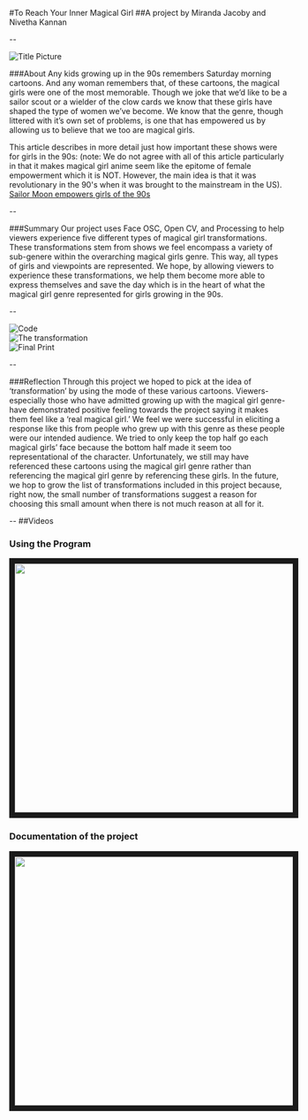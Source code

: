 #To Reach Your Inner Magical Girl
##A project by Miranda Jacoby and Nivetha Kannan

--

![Title Picture](https://cloud.githubusercontent.com/assets/11213236/10621606/d66bd60c-774f-11e5-98fb-0ce067c93e3d.png "Title Picture")<br /> 

###About
Any kids growing up in the 90s remembers Saturday morning cartoons. And any woman remembers that, of these cartoons, the 
magical girls were one of the most memorable. Though we joke that we’d like to be a sailor scout or a wielder of the clow 
cards we know that these girls have shaped the type of women we’ve become. We know that the genre, though littered with it’s 
own set of problems, is one that has empowered us by allowing us to believe that we too are magical girls.

This article describes in more detail just how important these shows were for girls in the 90s:
(note: We do not agree with all of this article particularly in that it makes magical girl anime seem like the epitome 
of female empowerment which it is NOT. However, the main idea is that it was revolutionary in the 90's when it was brought 
to the mainstream in the US).
[Sailor Moon empowers girls of the 90s](http://www.autostraddle.com/how-sailor-moon-made-me-a-feminist-an-ode-to-magical-girl-shows-177393/)
 
--

###Summary
Our project uses Face OSC, Open CV, and Processing to help viewers experience five different types of magical girl 
transformations. These transformations stem from shows we feel encompass a variety of sub-genere within the overarching 
magical girls genre. This way, all types of girls and viewpoints are represented. We hope, by allowing viewers to experience 
these transformations, we help them become more able to express themselves and save the day which is in the heart of what the 
magical girl genre represented for girls growing in the 90s.

--

![Code](https://cloud.githubusercontent.com/assets/11213236/10621639/07758b80-7750-11e5-8c7b-40ee35742fe3.png "Code" )<br/>
![The transformation](https://cloud.githubusercontent.com/assets/11213236/10627824/1710a78c-778c-11e5-9d85-faed2b0d7b2f.png "The Game")<br/>
![Final Print](https://cloud.githubusercontent.com/assets/11213236/10627523/ade39baa-7788-11e5-9d3d-85dab24c0aab.png "Final Print" )<br/>


--


###Reflection
Through this project we hoped to pick at the idea of ‘transformation’ by using the mode of these various cartoons. Viewers- 
especially those who have admitted growing up with the magical girl genre- have demonstrated positive feeling towards the 
project saying it makes them feel like a ‘real magical girl.’ We feel we were successful in eliciting a response like this 
from people who grew up with this genre as these people were our intended audience. We tried to only keep the top half go each 
magical girls’ face because the bottom half made it seem too representational of the character. Unfortunately, we still may 
have referenced these cartoons using the magical girl genre rather than referencing the magical girl genre by referencing these 
girls. In the future, we hop to grow the list of transformations included in this project because, right now, the small number
of transformations suggest a reason for choosing this small amount when there is not much reason at all for it.



-- 
##Videos

### Using the Program
<a href="https://vimeo.com/143095826" target="_blank"><img src="https://cloud.githubusercontent.com/assets/11213236/10627566/27f6b148-7789-11e5-97d3-e69dcb9c1b95.png" width="720" height="450" border="10" /></a>

### Documentation of the project
<a href="https://vimeo.com/143095692" target="_blank"><img src="https://cloud.githubusercontent.com/assets/11213236/10627587/5f2958b4-7789-11e5-8842-6587ee8b2a4d.png" width="720" height="450" border="10" /></a>
